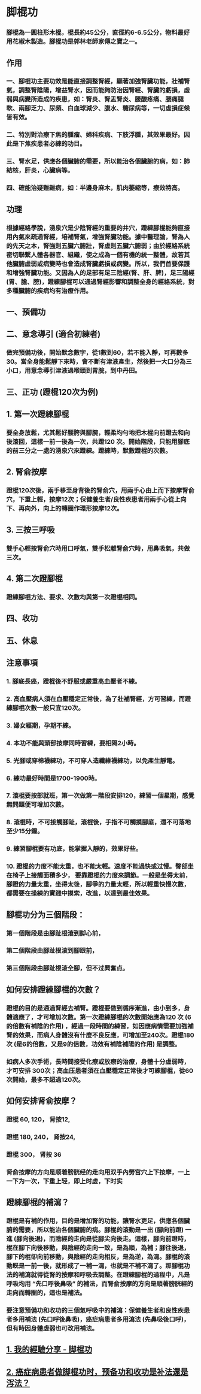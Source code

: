 # 脚棍功 
### 腳棍為一圓柱形木棍，棍長約45公分，直徑約6-6.5公分，物料最好用花椒木製造。腳棍功是郭林老師家傳之寶之一。

## 作用
### 一、腳棍功主要功效是能直接調整腎經，顯著加強腎臟功能，壯補腎氣，調整腎陰陽，增益腎水，因而能夠防治因腎經、腎臟的虧損，虛弱與病變所造成的疾患，如：腎炎、腎盂腎炎、腰酸疼痛、腰痛腿軟、兩腳乏力、尿頻、白血球減少、腹水、糖尿病等，一切虛損症候皆有效。
### 二、特別對治療下焦的腫瘤、婦科疾病、下肢浮腫，其效果最好。因此是下焦疾患者必練的功目。
### 三、腎水足，供應各個臟腑的需要，所以能治各個臟腑的病，如：肺結核，肝炎，心臟病等。
### 四、確能治疑難雜病，如：半邊身麻木，肌肉萎縮等，療效特高。

## 功理
### 根據經絡學說，湧泉穴是少陰腎經的重要的井穴，蹬練腳棍能夠直接用內氣來疏通腎經，培補腎氣，增強腎臟功能。據中醫理論，腎為人的先天之本，腎強則五臟六腑壯，腎虛則五臟六腑弱；由於經絡系統密切聯繫人體各器官、組織，使之成為一個有機的統一整體，故若其他臟腑虛弱或病變時也會造成腎臟虧損或病變。所以，我們首要保護和增強腎臟功能。又因為人的足部有足三陰經(腎、肝、脾)，足三陽經(胃、膽、膀)，蹬練腳棍可以通過腎經影響和調整全身的經絡系統，對多種臟腑的疾病均有治療作用。

## 一、預備功 
## 二、意念導引 (適合初練者)
### 做完預備功後，開始默念數字，從1數到60，若不能入靜，可再數多30。當全身能鬆靜下來時，會不斷有津液產生，然後把一大口分為三小口，用意念導引津液過喉頭到胃脘，到中丹田。
## 三、正功 (蹬棍120次为例)
## 1. 第一次蹬練腳棍
### 要全身放鬆，尤其鬆好腰胯與腳腕，輕柔均勻地把木棍向前蹬去和向後滾回，這樣一前一後為一次，共蹬120 次。開始階段，只能用腳底的前三分之一處的湧泉穴來蹬練。蹬練時，默數蹬棍的次數。
## 2. 腎俞按摩
### 蹬棍120次後，兩手移至身背後的腎俞穴，用兩手心由上而下按摩腎俞穴，下重上輕，按摩12次；保健養生者/良性疾患者用兩手心從上向下、再向外，向上的轉圈作環形按摩12次。
## 3. 三按三呼吸 
### 雙手心輕按腎俞穴時用口呼氣，雙手松離腎俞穴時，用鼻吸氣，共做三次。
## 4. 第二次蹬腳棍
### 蹬練腳棍方法、要求、次數均與第一次蹬棍相同。
## 四、收功 
## 五、休息

## 注意事項
### 1. 腳底長癌，蹬棍後不舒服或嚴重高血壓者不練。
### 2. 高血壓病人須在血壓穩定正常後，為了壯補腎經，方可習練，而蹬練腳棍次數一般只宜120次。
### 3. 婦女經期，孕期不練。
### 4. 本功不能與頭部按摩同時習練，要相隔2小時。
### 5. 光腳或穿棉襪練功，不可穿人造纖維襪練功，以免產生靜電。
### 6. 練功最好時間是1700-1900時。
### 7. 滾棍要按部就班，第一次做第一階段安排120，練習一個星期，感覺無問題便可增加次數。
### 8. 滾棍時，不可接觸腳趾，滾棍後，手指不可觸摸腳底，還不可落地至少15分鐘。
### 9. 練習腳棍要有功底，能掌握入靜的，效果好些。
### 10. 蹬棍的力度不能太重，也不能太輕。速度不能過快或过慢。臀部坐在椅子上接觸面積多少， 要靠蹬棍的力度來調節。一般是坐得太前，腳蹬的力量太重，坐得太後，腳爭的力量太輕，所以輕重快慢次數，都需要在操練的實踐中摸索，改進，以達到最佳效果。

## 腳棍功分为三個階段：
### 第一個階段是由腳趾根滾到脚心前，
### 第二個階段由腳趾根滚到腳跟前，
### 第三個階段由腳趾根滚全腳，但不过興奮点。

## 如何安排蹬練腳棍的次數？
### 蹬棍的目的是通過腎經去補腎。蹬棍要做到循序漸進，由小到多，身體適應了，才可增加次數。第一次蹬練腳棍的次數開始應為120 次 (6的倍數有補陰的作用) ，經過一段時間的練習，如因應病情需要加強補腎的效果，而病人身體沒有什麼不良反應，可增加至240次。蹬棍180 次 (是6的倍數，又是9的倍數，功效有補陰補陽的作用) 是調整。
### 如病人多次手術，長時間接受化療或放療的治療，身體十分虛弱時，才可安排 300次；高血压患者須在血壓穩定正常後才可練腳棍，從60次開始，最多不超過120次。

## 如何安排肾俞按摩？
### 蹬棍 60, 120， 肾按12,
### 蹬棍 180, 240， 肾按24,
### 蹬棍 300， 肾按 36
### 肾俞按摩的方向是顺着膀胱经的走向用双手內勞宫穴上下按摩，一上一下为一次，下重上轻，即上时虚，下时实

## 蹬練腳棍的補瀉？
### 蹬棍是有補的作用，目的是增加腎的功能，讓腎水更足，供應各個臟腑的需要，所以能治各個臟腑的病。腳棍的滾動是一出 (腳向前蹬) 一進 (腳向後退)，而陰經的走向是從腳尖向後走。這樣，腳向前蹬時，棍在腳下向後移動，與陰經的走向一致，是為順，為補；腳往後退，腳下的棍卻向前移動，與陰經的走向相反，是為逆，為瀉。腳棍的滾動既是一前一後，就形成了一補一瀉，也就是不補不瀉了。那腳棍功法的補瀉就得從腎的按摩和呼吸去調整。在蹬練腳棍的過程中，凡是呼吸均用 “先口呼後鼻吸” 的補法，而腎俞按摩的方向是順著膀胱經的走向而轉圈的，這也是補法。
### 要注意預備功和收功的三個氣呼吸中的補瀉：保健養生者和良性疾患者多用補法 (先口呼後鼻吸)，癌症病患者多用瀉法 (先鼻吸後口呼)，但有時因身體虛弱也可改用補法。

## [1. 我的經驗分享 - 脚棍功](/脚棍1.md) 

## [2. 癌症病患者做脚棍功时，预备功和收功是补法還是泻法？](/脚棍3.md)
